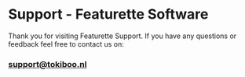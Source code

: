 # Support - Featurette Software

Thank you for visiting Featurette Support. If you have any questions or feedback feel free to contact us on:

### support@tokiboo.nl
